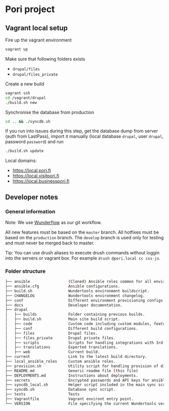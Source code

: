# Pori project

## Vagrant local setup

Fire up the vagrant environment

```sh
vagrant up
```

Make sure that following folders exists

- `drupal/files`
- `drupal/files_private`

Create a new build

```sh
vagrant ssh
cd /vagrant/drupal
./build.sh new
```

Synchronise the database from production

```sh
cd .. && ./syncdb.sh
```

If you run into issues during this step, get the database dump from server (auth from LastPass), import it manually (local database `drupal`, user `drupal`, password `password`) and run

```sh
./build.sh update
```

Local domains:

- <https://local.pori.fi>
- <https://local.visitpori.fi>
- <https://local.businesspori.fi>

## Developer notes

### General information

Note: We use [Wunderflow](http://wunderflow.wunder.io/) as our git workflow.

All new features must be based on the `master` branch.
All hotfixes must be based on the `production` branch.
The `develop` branch is used only for testing and must never be merged back to master.

Tip: You can use drush aliases to execute drush commands without loggin into the servers or vagrant box. For example `drush @pori.local cc css-js`.

### Folder structure

```sh
├── ansible                 (Cloned) Ansible roles common for all environments.
├── ansible.cfg             Ansible configurations.
├── build.sh                Wundertools environment buildscript.
├── CHANGELOG               Wundertools environment changelog.
├── conf                    Different environment provisioning configs.
├── docs                    Developer documentation.
├── drupal  
│   ├── builds              Folder containing previous builds.
│   ├── build.sh            Main site build script.
│   ├── code                Custom code including custom modules, features and themes.
│   ├── conf                Different build configurations.
│   ├── files               Drupal files.
│   ├── files_private       Drupal private files.
│   ├── scripts             Scripts for handling integrations with 3rd party systems.
│   ├── translations        Exported translations.
│   ├── web                 Current build.
├── current                 Link to the latest build directory.
├── local_ansible_roles     Custom ansible roles.
├── provision.sh            Utility script for handling provision of different enviroments.
├── README.md               Generic readme file (this file)
├── DEPLOYMENTS.md          Instructions about deployments.  
├── secrets                 Encrypted passwords and API keys for ansible playbooks.  
├── syncdb_local.sh         Helper script included in the main sync script.
├── syncdb.sh               Database sync script.
├── tests                   Tests
├── Vagrantfile             Vagrant environt entry point.
└── VERSION                 File specifying the current Wundertools version in use.
```
